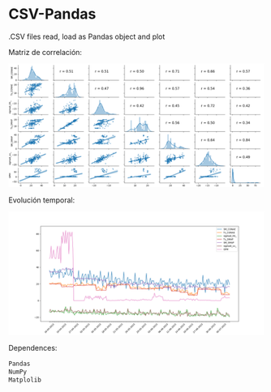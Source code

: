 # CSV-Pandas
.CSV files read, load as Pandas object and plot


Matriz de correlación:
<p align="center">
  <img width=850 src="correlationMatrix.png"/>
 </p>

Evolución temporal:
<p align="center">
  <img width=850 src="temporalVariationPlot.png"/>
 </p>


Dependences:

    Pandas
    NumPy
    Matplolib
